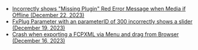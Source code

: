 - [Incorrectly shows "Missing Plugin" Red Error Message when Media if Offline (December 22, 2023)](https://github.com/CommandPost/FCPCafe/issues/310)
- [FxPlug Parameter with an parameterID of 300 incorrectly shows a slider (December 19, 2023)](https://github.com/CommandPost/FCPCafe/issues/309)
- [Crash when exporting a FCPXML via Menu and drag from Browser (December 16, 2023)](https://github.com/CommandPost/FCPCafe/issues/307)

